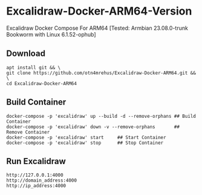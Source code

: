 # Excalidraw-Docker-ARM64-Version
Excalidraw Docker Compose For  ARM64 [Tested:  Armbian 23.08.0-trunk Bookworm with Linux 6.1.52-ophub]
## Download
````
apt install git && \
git clone https://github.com/otn4mrehus/Excalidraw-Docker-ARM64.git && \
cd Excalidraw-Docker-ARM64
````
## Build Container
````
docker-compose -p 'excalidraw' up --build -d --remove-orphans ## Build Container 
docker-compose -p 'excalidraw' down -v --remove-orphans       ## Remove Container
docker-compose -p 'excalidraw' start     ## Start Container
docker-compose -p 'excalidraw' stop      ## Stop Container
````
## Run Excalidraw
````
http://127.0.0.1:4000
http://domain_address:4000
http://ip_address:4000
````
